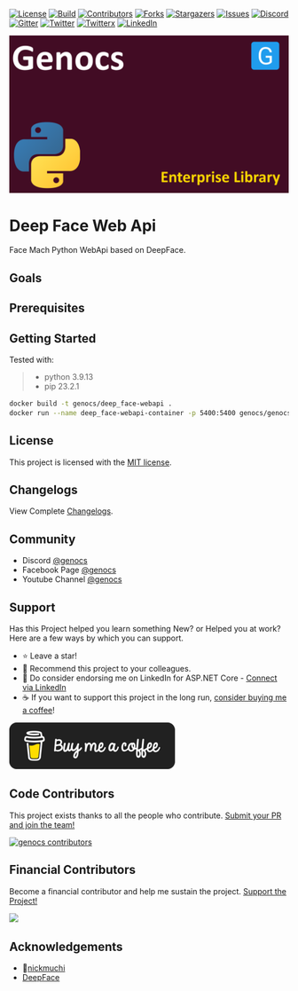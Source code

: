 <!-- PROJECT SHIELDS -->
[![License][license-shield]][license-url]
[![Build][build-shield]][build-url]
[![Contributors][contributors-shield]][contributors-url]
[![Forks][forks-shield]][forks-url]
[![Stargazers][stars-shield]][stars-url]
[![Issues][issues-shield]][issues-url]
[![Discord][discord-shield]][discord-url]
[![Gitter][gitter-shield]][gitter-url]
[![Twitter][twitter-shield]][twitter-url]
[![Twitterx][twitterx-shield]][twitterx-url]
[![LinkedIn][linkedin-shield]][linkedin-url]

[license-shield]: https://img.shields.io/github/license/Genocs/deepface-webapi?color=2da44e&style=flat-square
[license-url]: https://github.com/Genocs/deepface-webapi/blob/main/LICENSE
[build-shield]: https://github.com/Genocs/deepface-webapi/actions/workflows/build_and_test.yml/badge.svg?branch=main
[build-url]: https://github.com/Genocs/deepface-webapi/actions/workflows/build_and_test.yml
[contributors-shield]: https://img.shields.io/github/contributors/Genocs/deepface-webapi.svg?style=flat-square
[contributors-url]: https://github.com/Genocs/deepface-webapi/graphs/contributors
[forks-shield]: https://img.shields.io/github/forks/Genocs/deepface-webapi?style=flat-square
[forks-url]: https://github.com/Genocs/deepface-webapi/network/members
[stars-shield]: https://img.shields.io/github/stars/Genocs/deepface-webapi.svg?style=flat-square
[stars-url]: https://img.shields.io/github/stars/Genocs/deepface-webapi?style=flat-square
[issues-shield]: https://img.shields.io/github/issues/Genocs/deepface-webapi?style=flat-square
[issues-url]: https://github.com/Genocs/deepface-webapi/issues
[discord-shield]: https://img.shields.io/discord/1106846706512953385?color=%237289da&label=Discord&logo=discord&logoColor=%237289da&style=flat-square
[discord-url]: https://discord.com/invite/fWwArnkV
[gitter-shield]: https://img.shields.io/badge/chat-on%20gitter-blue.svg
[gitter-url]: https://gitter.im/genocs/
[twitter-shield]: https://img.shields.io/twitter/follow/genocs?color=1DA1F2&label=Twitter&logo=Twitter&style=flat-square
[twitter-url]: https://twitter.com/genocs
[linkedin-shield]: https://img.shields.io/badge/-LinkedIn-black.svg?style=flat-square&logo=linkedin&colorB=555
[linkedin-url]: https://www.linkedin.com/in/giovanni-emanuele-nocco-b31a5169/
[twitterx-shield]: https://img.shields.io/twitter/url/https/twitter.com/genocs.svg?style=social
[twitterx-url]: https://twitter.com/genocs

<p align="center">
    <img src="./assets/genocs-library-logo.png" alt="icon">
</p>

# Deep Face Web Api 
Face Mach Python WebApi based on DeepFace.

## Goals


## Prerequisites

## Getting Started

Tested with:

> - python 3.9.13
> - pip 23.2.1

```bash
docker build -t genocs/deep_face-webapi .
docker run --name deep_face-webapi-container -p 5400:5400 genocs/genocs/deep_face-webapi
```

## License

This project is licensed with the [MIT license](LICENSE).

## Changelogs

View Complete [Changelogs](https://github.com/Genocs/microservice-template/blob/main/CHANGELOGS.md).

## Community

- Discord [@genocs](https://discord.com/invite/fWwArnkV)
- Facebook Page [@genocs](https://facebook.com/Genocs)
- Youtube Channel [@genocs](https://youtube.com/c/genocs)


## Support

Has this Project helped you learn something New? or Helped you at work?
Here are a few ways by which you can support.

- ⭐ Leave a star!
- 🥇 Recommend this project to your colleagues.
- 🦸 Do consider endorsing me on LinkedIn for ASP.NET Core - [Connect via LinkedIn](https://www.linkedin.com/in/giovanni-emanuele-nocco-b31a5169/)
- ☕ If you want to support this project in the long run, [consider buying me a coffee](https://www.buymeacoffee.com/genocs)!

[![buy-me-a-coffee](https://raw.githubusercontent.com/Genocs/deepface-webapi/main/assets/buy-me-a-coffee.png "buy-me-a-coffee")](https://www.buymeacoffee.com/genocs)

## Code Contributors

This project exists thanks to all the people who contribute. [Submit your PR and join the team!](CONTRIBUTING.md)

[![genocs contributors](https://contrib.rocks/image?repo=Genocs/deepface-webapi "genocs contributors")](https://github.com/genocs/deepface-webapi/graphs/contributors)

## Financial Contributors

Become a financial contributor and help me sustain the project. [Support the Project!](https://opencollective.com/genocs/contribute)

<a href="https://opencollective.com/genocs"><img src="https://opencollective.com/genocs/individuals.svg?width=890"></a>

## Acknowledgements

- 🤗[nickmuchi](https://huggingface.co/spaces/nickmuchi/DeepFace)
- [DeepFace](https://github.com/serengil/deepface)